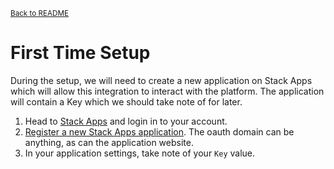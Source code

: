 <small><a href="../README.md">Back to README</a></small>

# First Time Setup

<!-- This is a summary section. Explain what we need to do at a high-level. For example... -->

During the setup, we will need to create a new application on Stack Apps which will allow this integration to interact with the platform. The application will contain a Key which we should take note of for later.

1. Head to [Stack Apps](https://stackapps.com) and login in to your account.
2. [Register a new Stack Apps application](https://stackapps.com/apps/oauth/register). The oauth domain can be anything, as can the application website.
3. In your application settings, take note of your `Key` value.
